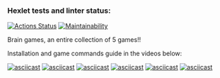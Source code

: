 ### Hexlet tests and linter status:
[![Actions Status](https://github.com/bronyaw/python-project-49/workflows/hexlet-check/badge.svg)](https://github.com/bronyaw/python-project-49/actions)
[![Maintainability](https://api.codeclimate.com/v1/badges/580e74b3f0a1376a61fc/maintainability)](https://codeclimate.com/github/bronyaw/python-project-49/maintainability)


Brain games, an entire collection of 5 games!! 


Installation and game commands guide in the videos below:

[![asciicast](https://asciinema.org/a/534988.svg)](https://asciinema.org/a/534988)
[![asciicast](https://asciinema.org/a/534948.svg)](https://asciinema.org/a/534948)
[![asciicast](https://asciinema.org/a/534949.svg)](https://asciinema.org/a/534949)
[![asciicast](https://asciinema.org/a/534951.svg)](https://asciinema.org/a/534951)
[![asciicast](https://asciinema.org/a/534952.svg)](https://asciinema.org/a/534952)
[![asciicast](https://asciinema.org/a/534976.svg)](https://asciinema.org/a/534976)
